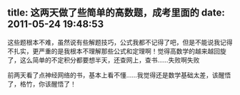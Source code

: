 title: 这两天做了些简单的高数题，成考里面的
date: 2011-05-24 19:48:53
---

这些题根本不难，虽然说有些解题技巧，公式我都不记得了吧，但是不能说我记得不扎实，更严重的是我根本不理解那些公式和定理啊！觉得高数学的越来越回旋了，这么简单的不定积分都要想半天，还查网上，查书……失败啊失败

前两天看了点神经网络的书，基本上看不懂……我觉得还是数学基础太差，该醒悟了，格竹，你该醒悟了！